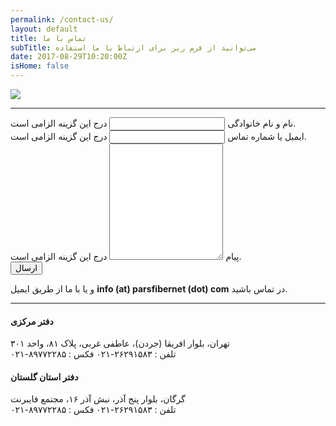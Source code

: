 ```yaml
---
permalink: /contact-us/
layout: default
title: تماس با ما
subTitle: می‌توانید از فرم زیر برای ارتباط با ما استفاده
date: 2017-08-29T10:20:00Z
isHome: false
---
```

<div class="row">
  <div class="large-5 medium-8 small-12 medium-centered">
    <img src="http://foundation.zurb.com/assets/img/mascots/responsive-through-and-through.svg">
    <hr class="dotted">
    <form data-abide novalidate action="https://getsimpleform.com/messages?form_api_token=b9a59d025b15329911c23d03fd2c7233" method="POST" >
      <input type='hidden' name='redirect_to' value='http://parsfibernet.com/contact-us?result=success' />
      <div class="row">
        <div class="columns">
          <div data-abide-error class="alert callout" style="display: none;">
            <p><i class="fi-alert"></i> متاسفانه خطاهایی در ثبت درخواست شما وجود دارد.</p>
          </div>
        </div>
      </div>
      <div class="row">
        <div class="medium-6 columns">
          <label>نام و نام خانوادگی
          <input type="text" name="fullName" aria-describedby="fullName" required pattern="text">
            <span class="form-error">
            درج این گزینه الزامی است.
            </span>
          </label>
        </div>
        <div class="medium-6 columns">
          <label>ایمیل یا شماره تماس
            <input type="text" name="email" aria-describedby="email" required >
            <span class="form-error">
            درج این گزینه الزامی است.
            </span>
          </label>
        </div>
        <div class="medium-12 columns">
          <label>پیام
          <textarea name="message" rows="12" required></textarea>
            <span class="form-error">
            درج این گزینه الزامی است.
            </span>
          </label>
        </div>
      </div>
      <div class="row columns">
        <button class="button expanded" type="submit" value="Submit">ارسال</button>
      </div>
    </form>
    <p class="text-center">و یا با ما از طریق ایمیل <strong>info (at) parsfibernet (dot) com</strong> در تماس باشید.</p>
    <hr class="dotted">
      <h4>دفتر مرکزی</h4>
      <p>تهران، بلوار افریقا (جردن)، عاطفی غربی، پلاک ۸۱، واحد ۳۰۱<br>
      تلفن : ۲۶۲۹۱۵۸۳-۰۲۱ فکس : ۸۹۷۷۲۲۸۵-۰۲۱</p>
      <h4>دفتر استان گلستان</h4>
      <p>گرگان، بلوار پنج آذر، نبش آذر ۱۶، مجتمع فایبرنت<br>
      تلفن : ۲۶۲۹۱۵۸۳-۰۲۱ فکس : ۸۹۷۷۲۲۸۵-۰۲۱</p>
      <br>
  </div>
</div>